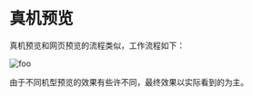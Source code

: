 <!--
 * @Date: 2021-01-17 14:27:13
 * @LastEditors: chentianshang
 * @LastEditTime: 2021-01-17 21:49:26
 * @FilePath: /github-app-design/doc/zh/guide/functionRealization/machinePreview.md
-->
# 真机预览

真机预览和网页预览的流程类似，工作流程如下：

<img src="../../../img/functionRealization/preview-machine.png" alt="foo">

由于不同机型预览的效果有些许不同，最终效果以实际看到的为主。
